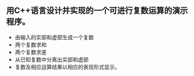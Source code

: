 ## 用C++语言设计并实现的一个可进行复数运算的演示程序。

- 由输入的实部和虚部生成一个复数  
- 两个复数求和  
- 两个复数求差  
- 从已知复数中分离出实部和虚部
- 复数及相应运算结果以相应的表现形式显示。
